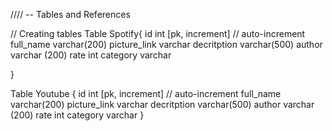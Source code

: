 //// -- Tables and References

// Creating tables
Table Spotify{
  id int [pk, increment] // auto-increment
  full_name varchar(200)
  picture_link varchar
  decritption varchar(500)
  author varchar (200)
  rate int
  category varchar
  
}

Table Youtube {
  id int [pk, increment] // auto-increment
  full_name varchar(200)
  picture_link varchar
  decritption varchar(500)
  author varchar (200)
  rate int
  category varchar
 }